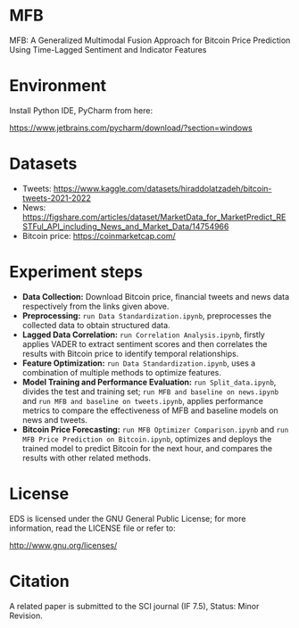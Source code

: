 # MFB
MFB: A Generalized Multimodal Fusion Approach for Bitcoin Price Prediction Using Time-Lagged Sentiment and Indicator Features
# Environment
Install Python IDE, PyCharm from here:

https://www.jetbrains.com/pycharm/download/?section=windows
# Datasets
- Tweets: https://www.kaggle.com/datasets/hiraddolatzadeh/bitcoin-tweets-2021-2022 
- News: https://figshare.com/articles/dataset/MarketData_for_MarketPredict_RESTFul_API_including_News_and_Market_Data/14754966 
- Bitcoin price: https://coinmarketcap.com/
# Experiment steps
- **Data Collection:** Download Bitcoin price, financial tweets and news data respectively from the links given above.
- **Preprocessing:** `run Data Standardization.ipynb`, preprocesses the collected data to obtain structured data.
- **Lagged Data Correlation:** `run Correlation Analysis.ipynb`, firstly applies VADER to extract sentiment scores and then correlates the results with Bitcoin price to identify temporal relationships.
- **Feature Optimization:** `run Data Standardization.ipynb`, uses a combination of multiple methods to optimize features.
- **Model Training and Performance Evaluation:** `run Split_data.ipynb`, divides the test and training set; `run MFB and baseline on news.ipynb` and `run MFB and baseline on tweets.ipynb`, applies performance metrics to compare the effectiveness of MFB and baseline models on news and tweets.
- **Bitcoin Price Forecasting:** `run MFB Optimizer Comparison.ipynb` and `run MFB Price Prediction on Bitcoin.ipynb`, optimizes and deploys the trained model to predict Bitcoin for the next hour, and compares the results with other related methods.
# License
EDS is licensed under the GNU General Public License; for more information, read the LICENSE file or refer to:

http://www.gnu.org/licenses/
# Citation
A related paper is submitted to the SCI journal (IF 7.5), Status: Minor Revision. 
